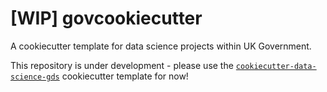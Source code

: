 # [WIP] govcookiecutter
A cookiecutter template for data science projects within UK Government.

This repository is under development - please use the 
[`cookiecutter-data-science-gds`](https://github.com/ukgovdatascience/cookiecutter-data-science-gds) cookiecutter 
template for now!
